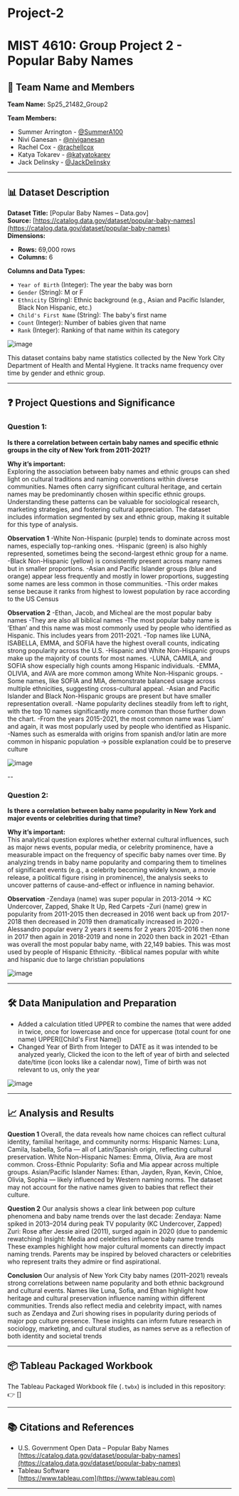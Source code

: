 # Project-2
# MIST 4610: Group Project 2 - Popular Baby Names

## 🧠 Team Name and Members

**Team Name:** Sp25_21482_Group2 
          
     
**Team Members:**  
- Summer Arrington - [@SummerA100](https://github.com/SummerA100) 
- Nivi Ganesan - [@niviganesan](https://github.com/niviganesan)
- Rachel Cox - [@rachellcox](https://github.com/rachellcox) 
- Katya Tokarev - [@katyatokarev](https://github.com/katyatokarev)
- Jack Delinsky - [@JackDelinsky](https://github.com/JackDelinsky)

---

## 📊 Dataset Description

**Dataset Title:** [Popular Baby Names – Data.gov]  
**Source:** [https://catalog.data.gov/dataset/popular-baby-names](https://catalog.data.gov/dataset/popular-baby-names)  
**Dimensions:**  
- **Rows:** 69,000 rows  
- **Columns:** 6

**Columns and Data Types:**
- `Year of Birth` (Integer): The year the baby was born
- `Gender` (String): M or F
- `Ethnicity` (String): Ethnic background (e.g., Asian and Pacific Islander, Black Non Hispanic, etc.)
- `Child's First Name` (String): The baby's first name
- `Count` (Integer): Number of babies given that name
- `Rank` (Integer): Ranking of that name within its category

![image](https://github.com/user-attachments/assets/b960ee40-4db0-4360-ac72-d35e51b8dfb4)


This dataset contains baby name statistics collected by the New York City Department of Health and Mental Hygiene. It tracks name frequency over time by gender and ethnic group.

---

## ❓ Project Questions and Significance

### **Question 1:**  
**Is there a correlation between certain baby names and specific ethnic groups in the city of New York from 2011-2021?**

**Why it’s important:**  
Exploring the association between baby names and ethnic groups can shed light on cultural traditions and naming conventions within diverse communities. Names often carry significant cultural heritage, and certain names may be predominantly chosen within specific ethnic groups. Understanding these patterns can be valuable for sociological research, marketing strategies, and fostering cultural appreciation. The dataset includes information segmented by sex and ethnic group, making it suitable for this type of analysis.

**Observation 1**
-White Non-Hispanic (purple) tends to dominate across most names, especially top-ranking ones.
-Hispanic (green) is also highly represented, sometimes being the second-largest ethnic group for a name.
-Black Non-Hispanic (yellow) is consistently present across many names but in smaller proportions.
-Asian and Pacific Islander groups (blue and orange) appear less frequently and mostly in lower proportions, suggesting some names are less common in those communities.
-This order makes sense because it ranks from highest to lowest population by race according to the US Census

**Observation 2**
-Ethan, Jacob, and Micheal are the most popular baby names 
-They are also all biblical names 
-The most popular baby name is ‘Ethan’ and this name was most commonly used by people who identified as Hispanic. This includes years from 2011-2021.
-Top names like LUNA, ISABELLA, EMMA, and SOFIA have the highest overall counts, indicating strong popularity across the U.S.
-Hispanic and White Non-Hispanic groups make up the majority of counts for most names.
-LUNA, CAMILA, and SOFIA show especially high counts among Hispanic individuals.
-EMMA, OLIVIA, and AVA are more common among White Non-Hispanic groups.
-Some names, like SOFIA and MIA, demonstrate balanced usage across multiple ethnicities, suggesting cross-cultural appeal.
-Asian and Pacific Islander and Black Non-Hispanic groups are present but have smaller representation overall.
-Name popularity declines steadily from left to right, with the top 10 names significantly more common than those further down the chart.
-From the years 2015-2021, the most common name was ‘Liam’ and again, it was most popularly used by people who identified as Hispanic.
-Names such as esmeralda with origins from spanish and/or latin are more common in hispanic population → possible explanation could be to preserve culture 

![image](https://github.com/user-attachments/assets/0495e59c-2225-47f8-8364-6b3deb01abac)

--

### **Question 2:**  
**Is there a correlation between baby name popularity in New York and major events or celebrities during that time?**

**Why it’s important:**  
This analytical question explores whether external cultural influences, such as major news events, popular media, or celebrity prominence, have a measurable impact on the frequency of specific baby names over time. By analyzing trends in baby name popularity and comparing them to timelines of significant events (e.g., a celebrity becoming widely known, a movie release, a political figure rising in prominence), the analysis seeks to uncover patterns of cause-and-effect or influence in naming behavior.

**Observation**
-Zendaya (name) was super popular in 2013-2014 → KC Undercover, Zapped, Shake It Up, Red Carpets
-Zuri (name) grew in popularity from 2011-2015 then decreased in 2016 went back up from 2017-2018 then decreased in 2019 then dramatically increased in 2020 
-Alessandro popular every 2 years it seems for 2 years 2015-2016 then none in 2017 then again in 2018-2019 and none in 2020 then back in 2021
-Ethan was overall the most popular baby name, with 22,149 babies. This was most used by people of Hispanic Ethnicity. 
-Biblical names popular with white and hispanic due to large christian populations 

![image](https://github.com/user-attachments/assets/ec4cc66d-6eba-4962-bc98-feea6fecaf9c)

---

## 🛠️ Data Manipulation and Preparation

- Added a calculation titled UPPER to combine the names that were added in twice, once for lowercase and once for uppercase (total count for one name)
UPPER([Child's First Name])
- Changed Year of Birth from Integer to DATE as it was intended to be analyzed yearly,
Clicked the icon to the left of year of birth and selected date/time (icon looks like a calendar now),
Time of birth was not relevant to us, only the year

![image](https://github.com/user-attachments/assets/2dca71a5-7a3c-4d54-b746-677591687fcf)

---

## 📈 Analysis and Results

**Question 1**
Overall, the data reveals how name choices can reflect cultural identity, familial heritage, and community norms:
Hispanic Names: Luna, Camila, Isabella, Sofia — all of Latin/Spanish origin, reflecting cultural preservation.
White Non-Hispanic Names: Emma, Olivia, Ava are most common.
Cross-Ethnic Popularity: Sofia and Mia appear across multiple groups.
Asian/Pacific Islander Names: Ethan, Jayden, Ryan, Kevin, Chloe, Olivia, Sophia — likely influenced by Western naming norms. The dataset may not account for the native names given to babies that reflect their culture. 


**Question 2**
Our analysis shows a clear link between pop culture phenomena and baby name trends over the last decade:
Zendaya: Name spiked in 2013–2014 during peak TV popularity (KC Undercover, Zapped)
Zuri: Rose after Jessie aired (2011), surged again in 2020 (due to pandemic rewatching)
Insight: Media and celebrities influence baby name trends
These examples highlight how major cultural moments can directly impact naming trends. Parents may be inspired by beloved characters or celebrities who represent traits they admire or find aspirational.


**Conclusion**
Our analysis of New York City baby names (2011–2021) reveals strong correlations between name popularity and both ethnic background and cultural events.
Names like Luna, Sofia, and Ethan highlight how heritage and cultural preservation influence naming within different communities.
Trends also reflect media and celebrity impact, with names such as Zendaya and Zuri showing rises in popularity during periods of major pop culture presence.
These insights can inform future research in sociology, marketing, and cultural studies, as names serve as a reflection of both identity and societal trends

---

## 📦 Tableau Packaged Workbook

The Tableau Packaged Workbook file (`.twbx`) is included in this repository:  
👉 []

---

## 📚 Citations and References

- U.S. Government Open Data – Popular Baby Names  
  [https://catalog.data.gov/dataset/popular-baby-names](https://catalog.data.gov/dataset/popular-baby-names)
- Tableau Software  
  [https://www.tableau.com](https://www.tableau.com)

---
